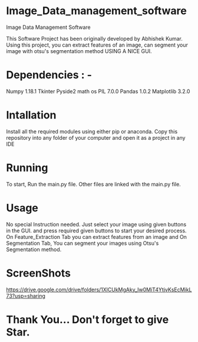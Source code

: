 # Image_Data_management_software 
Image Data Management Software

This Software Project has been originally developed by Abhishek Kumar.
Using this project, you can extract features of an image, can segment your image with otsu's segmentation method USING A NICE GUI.

# Dependencies : -
Numpy 1.18.1
Tkinter
Pyside2
math
os
PIL 7.0.0
Pandas 1.0.2
Matplotlib 3.2.0

# Intallation
Install all the required modules using either pip or anaconda. Copy this repository into any folder of your computer and open
it as a project in any IDE

# Running
To start, Run the main.py file. Other files are linked with the main.py file.

# Usage
No special Instruction needed. Just select your image using given buttons in the GUI. and press required given buttons to start your
desired process. On Feature_Extraction Tab you can extract features from an image and On Segmentation Tab, You can segment your
images using Otsu's Segmentation method. 

# ScreenShots
https://drive.google.com/drive/folders/1XlCUkMgAky_Iw0MiT4YtjvKsEcMikL73?usp=sharing

# Thank You... Don't forget to give Star.
